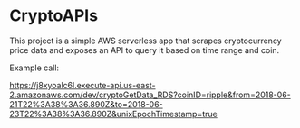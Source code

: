# CryptoAPIs

This project is a simple AWS serverless app that scrapes cryptocurrency price data and exposes an API to query it based on time range and coin.

Example call:

https://j8xyoalc6l.execute-api.us-east-2.amazonaws.com/dev/cryptoGetData_RDS?coinID=ripple&from=2018-06-21T22%3A38%3A36.890Z&to=2018-06-23T22%3A38%3A36.890Z&unixEpochTimestamp=true
